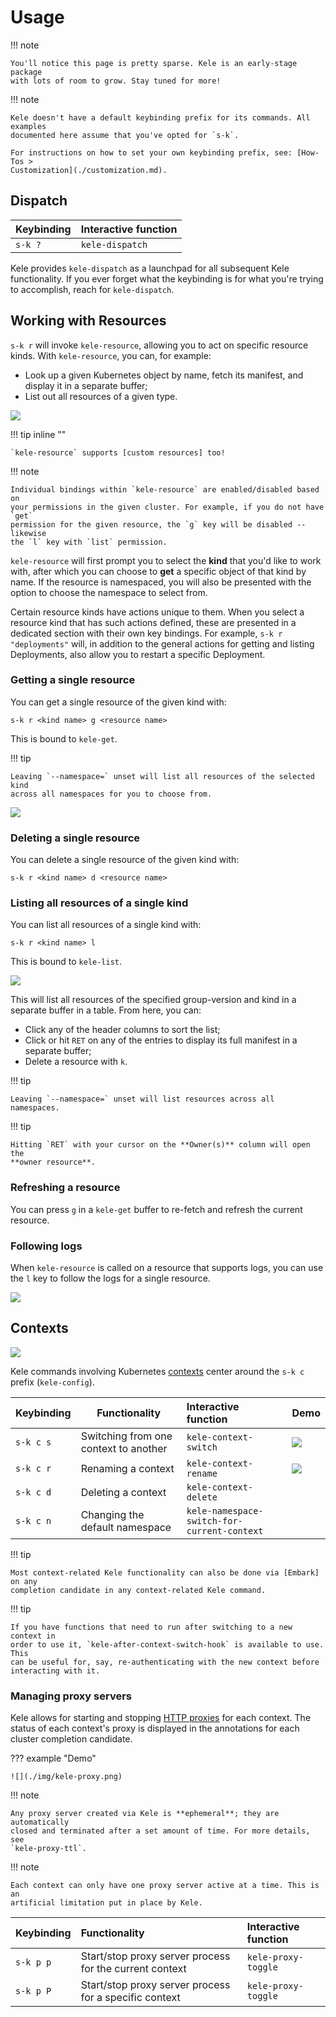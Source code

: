 # Usage

!!! note

    You'll notice this page is pretty sparse. Kele is an early-stage package
    with lots of room to grow. Stay tuned for more!

!!! note

    Kele doesn't have a default keybinding prefix for its commands. All examples
    documented here assume that you've opted for `s-k`.

    For instructions on how to set your own keybinding prefix, see: [How-Tos >
    Customization](./customization.md).

## Dispatch

| Keybinding | Interactive function |
|:-----------|:---------------------|
| `s-k ?`    | `kele-dispatch`      |

Kele provides `kele-dispatch` as a launchpad for all subsequent Kele
functionality. If you ever forget what the keybinding is for what you're trying
to accomplish, reach for `kele-dispatch`.

## Working with Resources

`s-k r` will invoke `kele-resource`, allowing you to act on specific resource
kinds. With `kele-resource`, you can, for example:

- Look up a given Kubernetes object by name, fetch its manifest, and display it
  in a separate buffer;
- List out all resources of a given type.

![](./img/resource-prefix.png)

!!! tip inline ""

    `kele-resource` supports [custom resources] too!

!!! note

    Individual bindings within `kele-resource` are enabled/disabled based on
    your permissions in the given cluster. For example, if you do not have `get`
    permission for the given resource, the `g` key will be disabled -- likewise
    the `l` key with `list` permission.

`kele-resource` will first prompt you to select the **kind** that you'd like to
work with, after which you can choose to **get** a specific object of that kind
by name. If the resource is namespaced, you will also be presented with the
option to choose the namespace to select from.

Certain resource kinds have actions unique to them. When you select a resource
kind that has such actions defined, these are presented in a dedicated section
with their own key bindings. For example, `s-k r "deployments"` will, in
addition to the general actions for getting and listing Deployments, also allow
you to restart a specific Deployment.

### Getting a single resource

You can get a single resource of the given kind with:
```
s-k r <kind name> g <resource name>
```

This is bound to `kele-get`.

!!! tip

    Leaving `--namespace=` unset will list all resources of the selected kind
    across all namespaces for you to choose from.

![](./img/kele-resource.gif)

### Deleting a single resource

You can delete a single resource of the given kind with:
```
s-k r <kind name> d <resource name>
```

### Listing all resources of a single kind

You can list all resources of a single kind with:
```
s-k r <kind name> l
```

This is bound to `kele-list`.

![](./img/kele-list.png)

This will list all resources of the specified group-version and kind in a
separate buffer in a table. From here, you can:

- Click any of the header columns to sort the list;
- Click or hit `RET` on any of the entries to display its full manifest in a
  separate buffer;
- Delete a resource with `k`.

!!! tip

    Leaving `--namespace=` unset will list resources across all namespaces.

!!! tip

    Hitting `RET` with your cursor on the **Owner(s)** column will open the
    **owner resource**.

### Refreshing a resource

You can press `g` in a `kele-get` buffer to re-fetch and refresh the current resource.

### Following logs

When `kele-resource` is called on a resource that supports logs, you can use the
`l` key to follow the logs for a single resource.

![](./img/kele-resource-logs.png)

## Contexts

![](./img/context-prefix.png)

Kele commands involving Kubernetes [contexts] center around the `s-k c` prefix (`kele-config`).

| Keybinding | Functionality                         | Interactive function                        | Demo                          |
|:-----------|---------------------------------------|:--------------------------------------------|:------------------------------|
| `s-k c s`  | Switching from one context to another | `kele-context-switch`                       | ![](./img/context-switch.gif) |
| `s-k c r`  | Renaming a context                    | `kele-context-rename`                       | ![](./img/context-rename.gif) |
| `s-k c d`  | Deleting a context                    | `kele-context-delete`                       |                               |
| `s-k c n`  | Changing the default namespace        | `kele-namespace-switch-for-current-context` |                               |

!!! tip

    Most context-related Kele functionality can also be done via [Embark] on any
    completion candidate in any context-related Kele command.

!!! tip

    If you have functions that need to run after switching to a new context in
    order to use it, `kele-after-context-switch-hook` is available to use. This
    can be useful for, say, re-authenticating with the new context before
    interacting with it.

### Managing proxy servers

Kele allows for starting and stopping [HTTP
proxies](https://kubernetes.io/docs/tasks/extend-kubernetes/http-proxy-access-api/)
for each context. The status of each context's proxy is displayed in the
annotations for each cluster completion candidate.

??? example "Demo"

    ![](./img/kele-proxy.png)

!!! note

    Any proxy server created via Kele is **ephemeral**; they are automatically
    closed and terminated after a set amount of time. For more details, see
    `kele-proxy-ttl`.

!!! note

    Each context can only have one proxy server active at a time. This is an
    artificial limitation put in place by Kele.

| Keybinding | Functionality                                           | Interactive function |
|:-----------|:--------------------------------------------------------|:---------------------|
| `s-k p p`  | Start/stop proxy server process for the current context | `kele-proxy-toggle`  |
| `s-k p P`  | Start/stop proxy server process for a specific context  | `kele-proxy-toggle`  |

[Embark]: https://github.com/oantolin/embark
[custom resources]: https://kubernetes.io/docs/concepts/extend-kubernetes/api-extension/custom-resources/
[contexts]: https://kubernetes.io/docs/tasks/access-application-cluster/configure-access-multiple-clusters/
